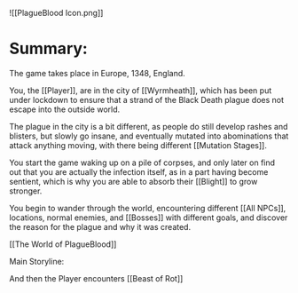 
![[PlagueBlood Icon.png]]


# Summary:

The game takes place in Europe, 1348, England.

You, the [[Player]], are in the city of [[Wyrmheath]], which has been put under lockdown to ensure that a strand of the Black Death plague does not escape into the outside world.

The plague in the city is a bit different, as people do still develop rashes and blisters, but slowly go insane, and eventually mutated into abominations that attack anything moving, with there being different [[Mutation Stages]].

You start the game waking up on a pile of corpses, and only later on find out that you are actually the infection itself, as in a part having become sentient, which is why you are able to absorb their [[Blight]] to grow stronger.

You begin to wander through the world, encountering different [[All NPCs]], locations, normal enemies, and [[Bosses]] with different goals, and discover the reason for the plague and why it was created.

[[The World of PlagueBlood]]


Main Storyline:

And then the Player encounters [[Beast of Rot]]

